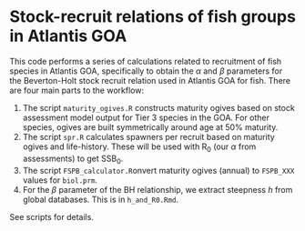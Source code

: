 # Stock-recruit relations of fish groups in Atlantis GOA

This code performs a series of calculations related to recruitment of fish species in Atlantis GOA, specifically to obtain the $\alpha$ and $\beta$ parameters for the Beverton-Holt stock recruit relation used in Atlantis GOA for fish. There are four main parts to the workflow:

1. The script `maturity_ogives.R` constructs maturity ogives based on stock assessment model output for Tier 3 species in the GOA. For other species, ogives are built symmetrically around age at 50% maturity.
2. The script `spr.R` calculates spawners per recruit based on maturity ogives and life-history. These will be used with R$_0$ (our $\alpha$ from assessments) to get SSB$_0$.
3. The script `FSPB_calculator.R`onvert maturity ogives (annual) to `FSPB_XXX` values for `biol.prm`.
4. For the $\beta$ parameter of the BH relationship, we extract steepness $h$ from global databases. This is in `h_and_R0.Rmd`.

See scripts for details.

